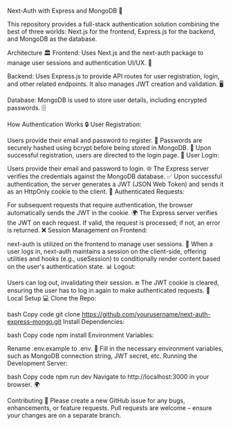 Next-Auth with Express and MongoDB 🚀

This repository provides a full-stack authentication solution combining the best of three worlds: Next.js for the frontend, Express.js for the backend, and MongoDB as the database.

Architecture 🏛
Frontend: Uses Next.js and the next-auth package to manage user sessions and authentication UI/UX. 🎨

Backend: Uses Express.js to provide API routes for user registration, login, and other related endpoints. It also manages JWT creation and validation. 🖥️

Database: MongoDB is used to store user details, including encrypted passwords. 🗄️

How Authentication Works 🔒
User Registration:

Users provide their email and password to register. 📧
Passwords are securely hashed using bcrypt before being stored in MongoDB. 🔐
Upon successful registration, users are directed to the login page. 👣
User Login:

Users provide their email and password to login. 🌐
The Express server verifies the credentials against the MongoDB database. ✅
Upon successful authentication, the server generates a JWT (JSON Web Token) and sends it as an HttpOnly cookie to the client. 🍪
Authenticated Requests:

For subsequent requests that require authentication, the browser automatically sends the JWT in the cookie. 🌍
The Express server verifies the JWT on each request. If valid, the request is processed; if not, an error is returned. ❌
Session Management on Frontend:

next-auth is utilized on the frontend to manage user sessions. 🌈
When a user logs in, next-auth maintains a session on the client-side, offering utilities and hooks (e.g., useSession) to conditionally render content based on the user's authentication state. 📊
Logout:

Users can log out, invalidating their session. 🔚
The JWT cookie is cleared, ensuring the user has to log in again to make authenticated requests. 🔄
Local Setup 💻
Clone the Repo:

bash
Copy code
git clone https://github.com/yourusername/next-auth-express-mongo.git
Install Dependencies:

bash
Copy code
npm install
Environment Variables:

Rename .env.example to .env. 🔧
Fill in the necessary environment variables, such as MongoDB connection string, JWT secret, etc.
Running the Development Server:

bash
Copy code
npm run dev
Navigate to http://localhost:3000 in your browser. 🌍

Contributing 🤝
Please create a new GitHub issue for any bugs, enhancements, or feature requests. Pull requests are welcome – ensure your changes are on a separate branch.
